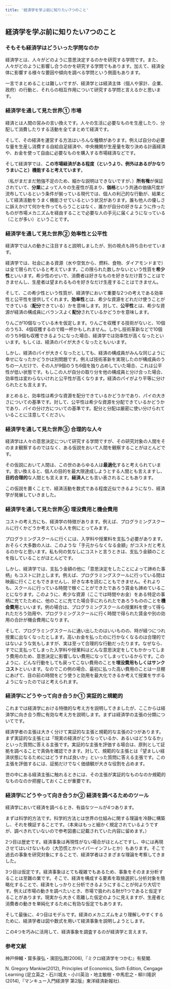 ```yaml
---
title: '経済学を学ぶ前に知りたい7つのこと'
---
```


## 経済学を学ぶ前に知りたい7つのこと

### そもそも経済学はどういった学問なのか

経済学とは、人々がどのように意思決定するのかを研究する学問です。また、人々がどのように影響し合うのかを研究する学問でもあります。加えて、経済全体に影響する様々な要因や傾向を調べる学問という側面もあります。

一言でまとめることは難しいですが、経済学とは経済主体（個人や家計、企業、政府）の行動と、それらの相互作用について研究する学問と言えるかと思います。

### 経済学を通して見た世界① 市場

経済とは人間の営みの言い換えです。人々の生活に必要なものを生産したり、分配して消費したりする活動を全てまとめて経済です。

そして、その経済を運営する方法はいろんな種類があります。例えば自分の必要な量を生産し消費する自給自足経済や、中央機関が生産量を取り決める計画経済や、お金を使って自由に必要なものを購入する市場経済などです。

そして経済学では、**この市場経済がある程度（というより、例外はあるがかなりうまいこと）機能すると考えています**。

（私がまだまだ勉強不足のため、細かな説明はできないですが、）**所有権**が保証されていて、**分業**によって人々の生産性が高まり、**価格**という共通の価値尺度が流布しているという条件が揃っている現代では、個人の利己的な行動が、結果として経済活動をうまく機能させているという状況があります。誰も他人の優しさに訴えかけて何かを作ってもらうことはなく、誰かが自分の好きなように作ったものが市場メカニズムを経由することで必要な人の手元に届くようになっている（ことが多い）ということです。

### 経済学を通して見た世界② 効率性と公平性

経済学では人の動きに注目すると説明しましたが、別の視点も持ち合わせています。

経済学では、社会にある資源（水や空気から、燃料、食物、ダイアモンドまで）は全て限られていると考えています。この限られた数しかないという性質を**希少性**といいます。希少性のせいで、消費者は好きなものを好きなだけ買うことはできませんし、生産者は望まれるものを好きなだけ生産することはできません。

そして、この希少性という性質が、経済学において重要な2つの考えである効率性と公平性を提供してくれます。**効率性**とは、希少な資源をどれだけ使うことができている（**配分**できている）かを意味します。対して、**公平性**とは、希少な資源が経済の構成員にバランスよく**配分**されているかどうかを意味します。

りんごが10個なっている木を仮定します。りんごを収穫する技術がないと、10個のうち3、4個収穫するので精一杯かもしれません。しかし技術革新などで10個のうち9個も収穫できるようになった場合、経済学では効率性が高くなったといいます。もしくは、経済のパイが大きくなったともいいます。

しかし、経済のパイが大きくなったとしても、経済の構成員がみんな同じように幸せになったかどうかは別問題です。例えば技術革新を実現したのが構成員のうちの一人だけで、その人が9個のうち6個を独り占めしていた場合、これは公平性が低い状態です。もしこの人が自分の取り分を他の構成員と分け合った場合、効率性は変わらないけれと公平性が高くなります。経済のパイがより平等に分けられたとも言えます。

まとめると、効率性は希少な資源を配分できているかどうかであり、パイの大きさについての基準です。対して、公平性は希少な資源を分配できているかどうかであり、パイの分け方についての基準です。配分と分配は厳密に使い分けられていることに注意してください。

### 経済学を通して見た世界③ 合理的な人々

経済学は人々の意思決定について研究する学問ですが、その研究対象の人間をそのまま観察するのではなく、ある仮説をおいて人間を観察することがほとんどです。

その仮説において人間は、この世のあらゆる人は**最適化**すると考えられています。言い換えると、個人の目的を最大限達成しようとする人間とも言えますし、**目的合理的**な人間とも言えます。**経済人**とも言い表されることもあります。

この仮説を置くことで、経済活動を数式である程度近似できるようになり、経済学が発展していきました。

### 経済学を通して見た世界④ 埋没費用と機会費用

コストの考え方にも、経済学の特徴があります。例えば、プログラミングスクールに行くかどうか考えている人を例にとってみます。

プログラミングスクールに行くには、入学料や授業料を支払う必要があります。おそらく大多数の人は、このような「手元からなくなる金額」がコストだと考えるのかなと思います。私も何の気なしにコストと言うときは、支払う金額のことを指していることがほとんどです。

しかし、経済学では、支払う金額の他に「意思決定をしたことによって諦めた事柄」もコストに計上します。例えば、プログラミングスクールに行っている間は映画に行くこともできませんし、好きな本を読むこともできません。それよりも、スクールに行っている時間で稼ぐことができたであろう賃金も諦めていることになります。このように、希少な資源（ここでは時間やお金）をある特定の事柄に充てたために、他のことに充てた場合手にれられたであろうもののことを**機会費用**といいます。例の場合は、プログラミングスクールの授業料を使って得られただろう効用や、プログラミングスクールに行く時間で得られた賃金や別の効用の合計が機会費用になります。

そして、プログラミングスクールに通い出したのはいいものの、時が経つにつれ授業に出なくなったとします。高いお金を払ったのに行かなくなるのは合理的ではないような気もしますが、実は至って合理的な行動だったります。なぜなら、すでに支払ってしまった入学料や授業料はどんな意思決定をしてもかかってしまう費用のため、意思決定に影響しない費用になってしまっているからです。このように、どんな行動をしても戻ってこない費用のことを**埋没費用もしくはサンクコスト**といいます。なのでこの例の場合、最初に払った高い費用のことは一旦棚にあげて、目の前の時間をどう使うと効用を最大化できるか考えて授業をサボるようになったのではと考えられます。

### 経済学にどうやって向き合うか① 実証的と規範的

これまでは経済学における特徴的な考え方を説明してきましたが、ここからは経済学に向き合う際に有効な考え方を説明します。まずは経済学の主張の分類についてです。

経済学者の主張は大きく分けて実証的な主張と規範的な主張の2つがあります。まず実証的な主張とは「現実の経済がどうなっているか、あるいはどうなるか」といった質問に答える主張です。実証的な主張を評価する場合は、原則として証拠を調べることで真偽を確認できます。対して、規範的な主張とは「望ましい経済状態になるためにはどうすれば良いか」といった質問に答える主張です。この主張を評価するには、証拠だけでなく価値観が大きな役割を占めます。

世の中にある経済主張に触れるときには、その主張が実証的なものなのか規範的なものなのか把握しておくことが重要です。

### 経済学にどうやって向き合うか② 経済を調べるためのツール

経済学において経済を調べるとき、有益なツールが4つあります。

まずは科学的方法です。科学的方法とは世界の仕組みに関する理論を冷静に構築し、それを検証することです。（本来はもっと細かく規定されているようですが、調べきれていないので参考図書に記載されていた内容に留めます。）

2つ目は歴史です。経済事象は再現性がない場合がほとんどですし、中には再現させてはいけないもの（大恐慌とかハイパーインフレとか）もあります。そこで過去の事象を研究対象にすることで、経済学者はさまざまな理論を考察してきました。

3つ目は仮定です。経済事象はとても複雑でもあるため、事象をそのまま分析することは至難の業です。そこで、経済を構成する要素を取捨選択し分析対象を簡略化することで、経済をしっかりと分析できるようにすることが何より大切です。例えば市場の動きを調べたいとき、市場で扱われる財が1つであると仮定することがあります。現実から大きく乖離した仮定のように見えますが、生産者と消費者の動きを単純化するために有効な仮定でもあります。

そして最後に、4つ目はモデルです。経済のメカニズムをより理解しやすくするために、経済学者は図や数式を用いて経済事象を説明しようとします。

この4つを巧みに活用して、経済事象を調査するのが経済学と言えます。

### 参考文献

神戸伸輔・寳多康弘・濱田弘潤(2006),『ミクロ経済学をつかむ』有斐閣.

N. Gregory Mankiw(2012), Principles of Economics, Sixth Edition, Cengage Learning (足立英之・石川城太・小川英治・地主敏樹・中馬宏之・柳川隆訳(2014),『マンキュー入門経済学 第2版』東洋経済新報社).